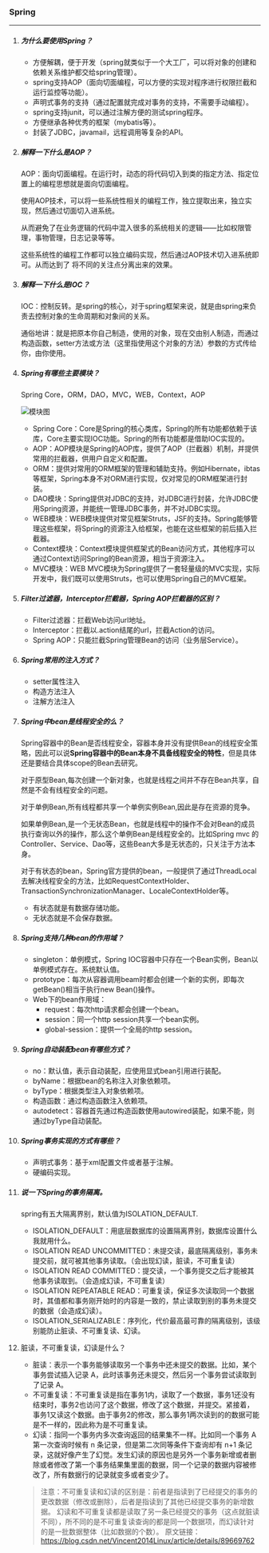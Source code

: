 ### Spring

***

1. ##### 为什么要使用Spring？

   - 方便解耦，便于开发（spring就类似于一个大工厂，可以将对象的创建和依赖关系维护都交给spring管理）。
   - spring支持AOP（面向切面编程，可以方便的实现对程序进行权限拦截和运行监控等功能）。
   - 声明式事务的支持（通过配置就完成对事务的支持，不需要手动编程）。
   - spring支持junit，可以通过注解方便的测试spring程序。
   - 方便继承各种优秀的框架（mybatis等）。
   - 封装了JDBC，javamail，远程调用等复杂的API。

2. ##### 解释一下什么是AOP？

   AOP：面向切面编程。在运行时，动态的将代码切入到类的指定方法、指定位置上的编程思想就是面向切面编程。

   使用AOP技术，可以将一些系统性相关的编程工作，独立提取出来，独立实现，然后通过切面切入进系统。

   从而避免了在业务逻辑的代码中混入很多的系统相关的逻辑——比如权限管理，事物管理，日志记录等等。

   这些系统性的编程工作都可以独立编码实现，然后通过AOP技术切入进系统即可。从而达到了 将不同的关注点分离出来的效果。

3. ##### 解释一下什么是IOC？

   IOC：控制反转。是spring的核心，对于spring框架来说，就是由spring来负责去控制对象的生命周期和对象间的关系。

   通俗地讲：就是把原本你自己制造，使用的对象，现在交由别人制造，而通过构造函数，setter方法或方法（这里指使用这个对象的方法）参数的方式传给你，由你使用。 

4. ##### Spring有哪些主要模块？

   Spring Core，ORM，DAO，MVC，WEB，Context，AOP

   ![模块图](https://img2018.cnblogs.com/blog/1704520/201906/1704520-20190624204106525-880966760.gif)

   - Spring Core：Core是Spring的核心类库，Spring的所有功能都依赖于该库，Core主要实现IOC功能。Spring的所有功能都是借助IOC实现的。
   - AOP：AOP模块是Spring的AOP库，提供了AOP（拦截器）机制，并提供常用的拦截器，供用户自定义和配置。
   - ORM：提供对常用的ORM框架的管理和辅助支持。例如Hibernate，ibtas等框架，Spring本身不对ORM进行实现，仅对常见的ORM框架进行封装。
   - DAO模块：Spring提供对JDBC的支持，对JDBC进行封装，允许JDBC使用Spring资源，并能统一管理JDBC事务，并不对JDBC实现。
   - WEB模块：WEB模块提供对常见框架Struts，JSF的支持。Spring能够管理这些框架，将Spring的资源注入给框架，也能在这些框架的前后插入拦截器。
   - Context模块：Context模块提供框架式的Bean访问方式，其他程序可以通过Context访问Spring的Bean资源，相当于资源注入。
   - MVC模块：WEB MVC模块为Spring提供了一套轻量级的MVC实现，实际开发中，我们既可以使用Struts，也可以使用Spring自己的MVC框架。

5. ##### Filter过滤器，Interceptor拦截器，Spring AOP拦截器的区别？

   - Filter过滤器：拦截Web访问url地址。
   - Interceptor：拦截以.action结尾的url，拦截Action的访问。
   - Spring AOP：只能拦截Spring管理Bean的访问（业务层Service）。

6. ##### Spring常用的注入方式？

   - setter属性注入
   - 构造方法注入
   - 注解方法注入

7. ##### Spring中bean是线程安全的么？

   Spring容器中的Bean是否线程安全，容器本身并没有提供Bean的线程安全策略，因此可以说**Spring容器中的Bean本身不具备线程安全的特性**，但是具体还是要结合具体scope的Bean去研究。

   对于原型Bean,每次创建一个新对象，也就是线程之间并不存在Bean共享，自然是不会有线程安全的问题。

   对于单例Bean,所有线程都共享一个单例实例Bean,因此是存在资源的竞争。

   如果单例Bean,是一个无状态Bean，也就是线程中的操作不会对Bean的成员执行查询以外的操作，那么这个单例Bean是线程安全的。比如Spring mvc 的 Controller、Service、Dao等，这些Bean大多是无状态的，只关注于方法本身。

   对于有状态的bean，Spring官方提供的bean，一般提供了通过ThreadLocal去解决线程安全的方法，比如RequestContextHolder、TransactionSynchronizationManager、LocaleContextHolder等。

   - 有状态就是有数据存储功能。
   - 无状态就是不会保存数据。

8. ##### Spring支持几种bean的作用域？

   - singleton：单例模式，Spring IOC容器中只存在一个Bean实例，Bean以单例模式存在。系统默认值。
   - prototype：每次从容器调用beam时都会创建一个新的实例，即每次getBean()相当于执行new Bean()操作。
   - Web下的bean作用域：
     - request：每次http请求都会创建一个bean。
     - session：同一个http session共享一个bean实例。
     - global-session：提供一个全局的http session。

9. ##### Spring自动装配bean有哪些方式？

   - no：默认值，表示自动装配，应使用显式bean引用进行装配。
   - byName：根据bean的名称注入对象依赖项。
   - byType：根据类型注入对象依赖项。
   - 构造函数：通过构造函数注入依赖项。
   - autodetect：容器首先通过构造函数使用autowired装配，如果不能，则通过byType自动装配。

10. ##### Spring事务实现的方式有哪些？

    - 声明式事务：基于xml配置文件或者基于注解。
    - 硬编码实现。

11. ##### 说一下Spring的事务隔离。

    spring有五大隔离界别，默认值为ISOLATION_DEFAULT.

    - ISOLATION_DEFAULT：用底层数据库的设置隔离界别，数据库设置什么我就用什么。
    - ISOLATION READ UNCOMMITTED：未提交读，最底隔离级别，事务未提交前，就可被其他事务读取。（会出现幻读，脏读，不可重复读）
    - ISOLATION READ COMMITTED：提交读，一个事务提交之后才能被其他事务读取到。（会造成幻读，不可重复读）
    - ISOLATION REPEATABLE READ：可重复读，保证多次读取同一个数据时，其值都和事务刚开始时的内容是一致的，禁止读取到别的事务未提交的数据（会造成幻读）。
    - ISOLATION_SERIALIZABLE：序列化，代价最高最可靠的隔离级别，该级别能防止脏读、不可重复读、幻读。

12. 脏读，不可重复读，幻读是什么？

    - 脏读：表示一个事务能够读取另一个事务中还未提交的数据。比如，某个事务尝试插入记录 A，此时该事务还未提交，然后另一个事务尝试读取到了记录 A。 
    - 不可重复读：不可重复读是指在事务1内，读取了一个数据，事务1还没有结束时，事务2也访问了这个数据，修改了这个数据，并提交。紧接着，事务1又读这个数据。由于事务2的修改，那么事务1两次读到的的数据可能是不一样的，因此称为是不可重复读。 
    - 幻读：指同一个事务内多次查询返回的结果集不一样。比如同一个事务 A 第一次查询时候有 n 条记录，但是第二次同等条件下查询却有 n+1 条记录，这就好像产生了幻觉。发生幻读的原因也是另外一个事务新增或者删除或者修改了第一个事务结果集里面的数据，同一个记录的数据内容被修改了，所有数据行的记录就变多或者变少了。 

    >注意：不可重复读和幻读的区别是：前者是指读到了已经提交的事务的更改数据（修改或删除），后者是指读到了其他已经提交事务的新增数据。
    >幻读和不可重复读都是读取了另一条已经提交的事务（这点就脏读不同），所不同的是不可重复读查询的都是同一个数据项，而幻读针对的是一批数据整体（比如数据的个数）。 
    >原文链接：https://blog.csdn.net/Vincent2014Linux/article/details/89669762